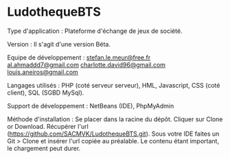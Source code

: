 # LudothequeBTS

Type d'application :
    Plateforme d'échange de jeux de société.

Version :
    Il s'agit d'une version Béta.

Equipe de développement :
    stefan.le.meur@free.fr
    al.ahmaddd7@gmail.com
    charlotte.david96@gmail.com
    louis.aneiros@gmail.com

Langages utilisés :
    PHP (coté serveur serveur),
    HML, Javascript, CSS (coté client),
    SQL (SGBD MySql).

Support de développement :
    NetBeans (IDE),
    PhpMyAdmin
    
Méthode d'installation :
    Se placer dans la racine du dépôt.
    Cliquer sur Clone or Download.
    Récupérer l'url (https://github.com/SACMVK/LudothequeBTS.git).
    Sous votre IDE faites un Git > Clone et insérer l'url copiée au préalable.
    Le contenu étant important, le chargement peut durer.
